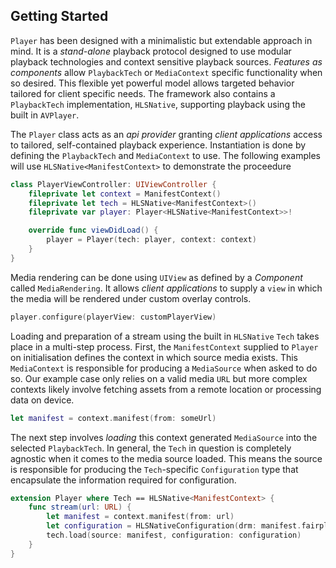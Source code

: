 ## Getting Started

`Player` has been designed with a minimalistic but extendable approach in mind. It is a *stand-alone* playback protocol designed to use modular playback technologies and context sensitive playback sources. *Features as components* allow `PlaybackTech` or `MediaContext` specific functionality when so desired. This flexible yet powerful model allows targeted behavior tailored for client specific needs.
The framework also contains a  `PlaybackTech` implementation, `HLSNative`, supporting playback using the built in `AVPlayer`.

The `Player` class acts as an *api provider* granting *client applications* access to tailored, self-contained playback experience. Instantiation is done by defining the `PlaybackTech` and `MediaContext` to use. The following examples will use `HLSNative<ManifestContext>` to demonstrate the proceedure

```Swift
class PlayerViewController: UIViewController {
    fileprivate let context = ManifestContext()
    fileprivate let tech = HLSNative<ManifestContext>()
    fileprivate var player: Player<HLSNative<ManifestContext>>!

    override func viewDidLoad() {
        player = Player(tech: player, context: context)
    }
}
```

Media rendering can be done using `UIView` as defined by a *Component* called `MediaRendering`. It allows *client applications* to supply a `view` in which the media will be rendered under custom overlay controls.

```Swift
player.configure(playerView: customPlayerView)
```

Loading and preparation of a stream using the built in `HLSNative` `Tech` takes place in a multi-step process.
First, the `ManifestContext` supplied to `Player` on initialisation defines the context in which source media exists. This `MediaContext` is responsible for producing a `MediaSource` when asked to do so. Our example case only relies on a valid media `URL` but more complex contexts likely involve fetching assets from a remote location or processing data on device.

```Swift
let manifest = context.manifest(from: someUrl)
```

The next step involves *loading* this context generated `MediaSource` into the selected `PlaybackTech`. In general, the `Tech` in question is completely agnostic when it comes to the media source loaded. This means the source is responsible for producing the `Tech`-specific `Configuration` type that encapsulate the information required for configuration.

```Swift
extension Player where Tech == HLSNative<ManifestContext> {
    func stream(url: URL) {
        let manifest = context.manifest(from: url)
        let configuration = HLSNativeConfiguration(drm: manifest.fairplayRequester)
        tech.load(source: manifest, configuration: configuration)
    }
}
```
